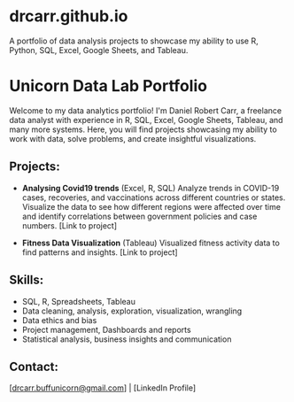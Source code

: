 # drcarr.github.io
A portfolio of data analysis projects to showcase my ability to use R, Python, SQL, Excel, Google Sheets, and Tableau.

# Unicorn Data Lab Portfolio

Welcome to my data analytics portfolio! I'm Daniel Robert Carr, a freelance data analyst with experience in R, SQL, Excel, Google Sheets, Tableau, and many more systems. Here, you will find projects showcasing my ability to work with data, solve problems, and create insightful visualizations.

## Projects:

- **Analysing Covid19 trends** (Excel, R, SQL)
  Analyze trends in COVID-19 cases, recoveries, and vaccinations across different countries or states. Visualize the data to see how different regions were affected over time and identify correlations between government policies and case numbers. [Link to project]

- **Fitness Data Visualization** (Tableau)
  Visualized fitness activity data to find patterns and insights. [Link to project]

## Skills:
- SQL, R, Spreadsheets, Tableau
- Data cleaning, analysis, exploration, visualization, wrangling
- Data ethics and bias
- Project management, Dashboards and reports
- Statistical analysis, business insights and communication

## Contact:
[drcarr.buffunicorn@gmail.com] | [LinkedIn Profile]

